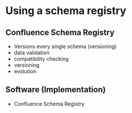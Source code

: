 # Using a schema registry 



## Confluence Schema Registry 

  * Versions every single schema (versioning) 
  * data validation
  * compatibility checking
  * versioning
  * evolution

## Software (Implementation) 

  * Confluence Schema Registry
